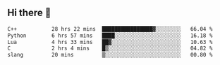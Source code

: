 ## Hi there 👋

<!--START_SECTION:waka-->

```txt
C++           28 hrs 22 mins  ████████████████▓░░░░░░░░   66.04 %
Python        6 hrs 57 mins   ████░░░░░░░░░░░░░░░░░░░░░   16.18 %
Lua           4 hrs 33 mins   ██▓░░░░░░░░░░░░░░░░░░░░░░   10.63 %
C             2 hrs 4 mins    █▒░░░░░░░░░░░░░░░░░░░░░░░   04.82 %
slang         20 mins         ▒░░░░░░░░░░░░░░░░░░░░░░░░   00.80 %
```

<!--END_SECTION:waka-->
